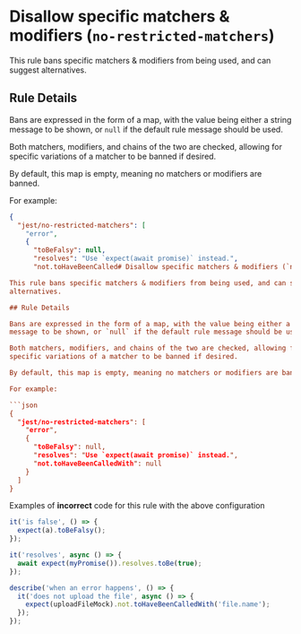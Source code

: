 # Disallow specific matchers & modifiers (`no-restricted-matchers`)

This rule bans specific matchers & modifiers from being used, and can suggest
alternatives.

## Rule Details

Bans are expressed in the form of a map, with the value being either a string
message to be shown, or `null` if the default rule message should be used.

Both matchers, modifiers, and chains of the two are checked, allowing for
specific variations of a matcher to be banned if desired.

By default, this map is empty, meaning no matchers or modifiers are banned.

For example:

```json
{
  "jest/no-restricted-matchers": [
    "error",
    {
      "toBeFalsy": null,
      "resolves": "Use `expect(await promise)` instead.",
      "not.toHaveBeenCalled# Disallow specific matchers & modifiers (`no-restricted-matchers`)

This rule bans specific matchers & modifiers from being used, and can suggest
alternatives.

## Rule Details

Bans are expressed in the form of a map, with the value being either a string
message to be shown, or `null` if the default rule message should be used.

Both matchers, modifiers, and chains of the two are checked, allowing for
specific variations of a matcher to be banned if desired.

By default, this map is empty, meaning no matchers or modifiers are banned.

For example:

```json
{
  "jest/no-restricted-matchers": [
    "error",
    {
      "toBeFalsy": null,
      "resolves": "Use `expect(await promise)` instead.",
      "not.toHaveBeenCalledWith": null
    }
  ]
}
```

Examples of **incorrect** code for this rule with the above configuration

```js
it('is false', () => {
  expect(a).toBeFalsy();
});

it('resolves', async () => {
  await expect(myPromise()).resolves.toBe(true);
});

describe('when an error happens', () => {
  it('does not upload the file', async () => {
    expect(uploadFileMock).not.toHaveBeenCalledWith('file.name');
  });
});
```
